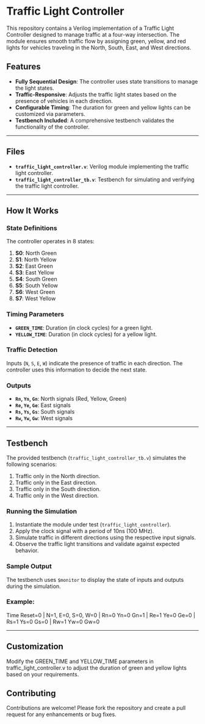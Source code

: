 # Traffic Light Controller

This repository contains a Verilog implementation of a Traffic Light Controller designed to manage traffic at a four-way intersection. The module ensures smooth traffic flow by assigning green, yellow, and red lights for vehicles traveling in the North, South, East, and West directions.

## Features
- **Fully Sequential Design**: The controller uses state transitions to manage the light states.
- **Traffic-Responsive**: Adjusts the traffic light states based on the presence of vehicles in each direction.
- **Configurable Timing**: The duration for green and yellow lights can be customized via parameters.
- **Testbench Included**: A comprehensive testbench validates the functionality of the controller.

---

## Files
- **`traffic_light_controller.v`**: Verilog module implementing the traffic light controller.
- **`traffic_light_controller_tb.v`**: Testbench for simulating and verifying the traffic light controller.

---

## How It Works

### State Definitions
The controller operates in 8 states:
1. **S0**: North Green
2. **S1**: North Yellow
3. **S2**: East Green
4. **S3**: East Yellow
5. **S4**: South Green
6. **S5**: South Yellow
7. **S6**: West Green
8. **S7**: West Yellow

### Timing Parameters
- **`GREEN_TIME`**: Duration (in clock cycles) for a green light.
- **`YELLOW_TIME`**: Duration (in clock cycles) for a yellow light.

### Traffic Detection
Inputs (`N`, `S`, `E`, `W`) indicate the presence of traffic in each direction. The controller uses this information to decide the next state.

### Outputs
- **`Rn`, `Yn`, `Gn`**: North signals (Red, Yellow, Green)
- **`Re`, `Ye`, `Ge`**: East signals
- **`Rs`, `Ys`, `Gs`**: South signals
- **`Rw`, `Yw`, `Gw`**: West signals

---

## Testbench
The provided testbench (`traffic_light_controller_tb.v`) simulates the following scenarios:
1. Traffic only in the North direction.
2. Traffic only in the East direction.
3. Traffic only in the South direction.
4. Traffic only in the West direction.

### Running the Simulation
1. Instantiate the module under test (`traffic_light_controller`).
2. Apply the clock signal with a period of 10ns (100 MHz).
3. Simulate traffic in different directions using the respective input signals.
4. Observe the traffic light transitions and validate against expected behavior.

### Sample Output
The testbench uses `$monitor` to display the state of inputs and outputs during the simulation.

### Example:
Time Reset=0 | N=1, E=0, S=0, W=0 | Rn=0 Yn=0 Gn=1 | Re=1 Ye=0 Ge=0 | Rs=1 Ys=0 Gs=0 | Rw=1 Yw=0 Gw=0

---

## Customization
Modify the GREEN_TIME and YELLOW_TIME parameters in traffic_light_controller.v to adjust the duration of green and yellow lights based on your requirements.

## Contributing
Contributions are welcome! Please fork the repository and create a pull request for any enhancements or bug fixes.
